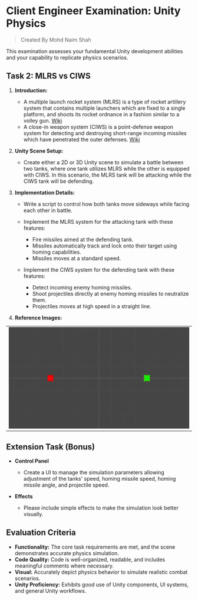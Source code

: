 
# Client Engineer Examination: Unity Physics
> Created By Mohd Naim Shah

This examination assesses your fundamental Unity development abilities and your capability to replicate physics scenarios.

## Task 2: MLRS vs CIWS

1.  **Introduction:**

    - A multiple launch rocket system (MLRS) is a type of rocket artillery system that contains multiple launchers which are fixed to a single platform, and shoots its rocket ordnance in a fashion similar to a volley gun. [Wiki](https://en.wikipedia.org/wiki/Multiple_rocket_launcher)
    - A close-in weapon system (CIWS) is a point-defense weapon system for detecting and destroying short-range incoming missiles which have penetrated the outer defenses. [Wiki](https://en.wikipedia.org/wiki/Close-in_weapon_system)


2.  **Unity Scene Setup:**

    - Create either a 2D or 3D Unity scene to simulate a battle between two tanks, where one tank utilizes MLRS while the other is equipped with CIWS. In this scenario, the MLRS tank will be attacking while the CIWS tank will be defending.


3.  **Implementation Details:**

    - Write a script to control how both tanks move sideways while facing each other in battle.
    
    - Implement the MLRS system for the attacking tank with these features:
      
      - Fire missiles aimed at the defending tank.
      - Missiles automatically track and lock onto their target using homing capabilities.
      - Missiles moves at a standard speed.
    
    - Implement the CIWS system for the defending tank with these features:
      
      - Detect incoming enemy homing missiles.
      - Shoot projectiles directly at enemy homing missiles to neutralize them.
      - Projectiles moves at high speed in a straight line.


4.  **Reference Images:**

|                    |
| ------------------ |
| ![A](./gifs/2.gif) |


## Extension Task (Bonus)

-   **Control Panel**

    -   Create a UI to manage the simulation parameters allowing adjustment of the tanks' speed, homing missile speed, homing missile angle, and projectile speed.

-   **Effects**

    -   Please include simple effects to make the simulation look better visually.
    

## Evaluation Criteria

-   **Functionality:** The core task requirements are met, and the scene demonstrates accurate physics simulation.
-   **Code Quality:** Code is well-organized, readable, and includes meaningful comments where necessary.
-   **Visual:** Accurately depict physics behavior to simulate realistic combat scenarios.
-   **Unity Proficiency:** Exhibits good use of Unity components, UI systems, and general Unity workflows.
